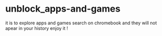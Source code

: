 # unblock_apps-and-games
it is to explore apps and games search on chromebook and they will not apear in your history enjoy it !
